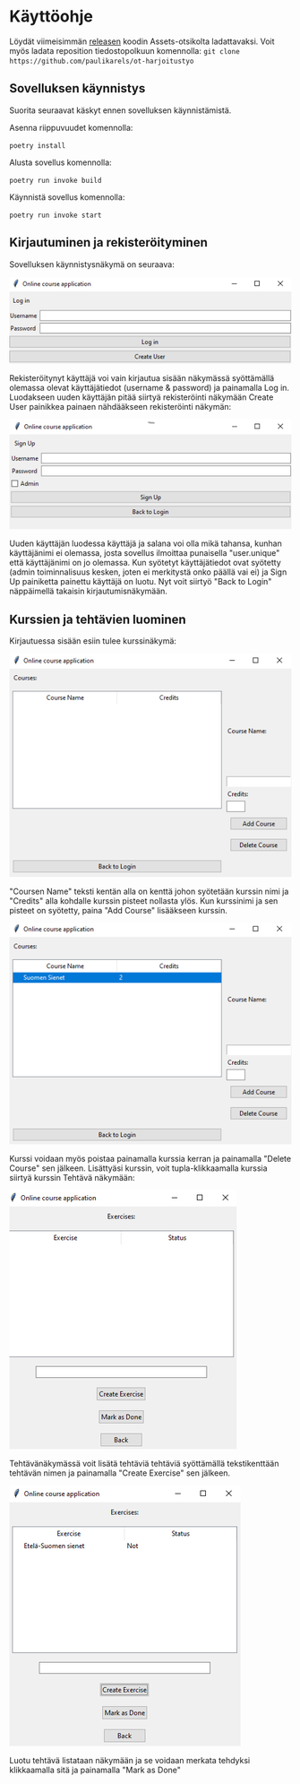 # Käyttöohje

Löydät viimeisimmän  [releasen](https://github.com/paulikarels/ot-harjoitustyo/releases) koodin Assets-otsikolta ladattavaksi. Voit myös ladata reposition tiedostopolkuun komennolla: `git clone https://github.com/paulikarels/ot-harjoitustyo`

## Sovelluksen käynnistys

Suorita seuraavat käskyt ennen sovelluksen käynnistämistä.

Asenna riippuvuudet komennolla:

`poetry install`

Alusta sovellus komennolla:

`poetry run invoke build`

Käynnistä sovellus komennolla:

`poetry run invoke start`

## Kirjautuminen ja rekisteröityminen

Sovelluksen käynnistysnäkymä on seuraava:

![](./image/login.png)

Rekisteröitynyt käyttäjä voi vain kirjautua sisään näkymässä syöttämällä olemassa olevat käyttäjätiedot (username & password) ja painamalla Log in. Luodakseen uuden käyttäjän pitää siirtyä rekisteröinti näkymään Create User painikkea painaen nähdääkseen rekisteröinti näkymän:

![](./image/register.png)

Uuden käyttäjän luodessa käyttäjä ja salana voi olla mikä tahansa, kunhan käyttäjänimi ei olemassa, josta sovellus ilmoittaa punaisella "user.unique" että käyttäjänimi on jo olemassa. Kun syötetyt käyttäjätiedot ovat syötetty (admin toiminnalisuus kesken, joten ei merkitystä onko päällä vai ei) ja Sign Up painiketta painettu käyttäjä on luotu. Nyt voit siirtyö "Back to Login" näppäimellä takaisin kirjautumisnäkymään. 

## Kurssien ja tehtävien luominen

Kirjautuessa sisään esiin tulee kurssinäkymä:

![](./image/course_view.png)

"Coursen Name" teksti kentän alla on kenttä johon syötetään kurssin nimi ja "Credits" alla kohdalle kurssin pisteet nollasta ylös. Kun kurssinimi ja sen pisteet on syötetty, paina "Add Course" lisääkseen kurssin.

![](./image/added_course.png)

Kurssi voidaan myös poistaa painamalla kurssia kerran ja painamalla "Delete Course" sen jälkeen.
Lisättyäsi kurssin, voit tupla-klikkaamalla kurssia siirtyä kurssin Tehtävä näkymään: 

![](./image/exercise_view.png)

Tehtävänäkymässä voit lisätä tehtäviä tehtäviä syöttämällä tekstikenttään tehtävän nimen ja painamalla "Create Exercise" sen jälkeen.

![](./image/exercise_view_with_exercise.png)

Luotu tehtävä listataan näkymään ja se voidaan merkata tehdyksi klikkaamalla sitä ja painamalla "Mark as Done"